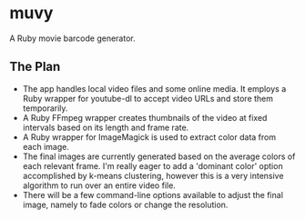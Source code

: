 # muvy

A Ruby movie barcode generator.

## The Plan

* The app handles local video files and some online media. It employs a Ruby wrapper for youtube-dl to accept video URLs and store them temporarily.
* A Ruby FFmpeg wrapper creates thumbnails of the video at fixed intervals based on its length and frame rate.
* A Ruby wrapper for ImageMagick is used to extract color data from each image.
* The final images are currently generated based on the average colors of each relevant frame. I'm really eager to add a 'dominant color' option accomplished by k-means clustering, however this is a very intensive algorithm to run over an entire video file.
* There will be a few command-line options available to adjust the final image, namely to fade colors or change the resolution.
